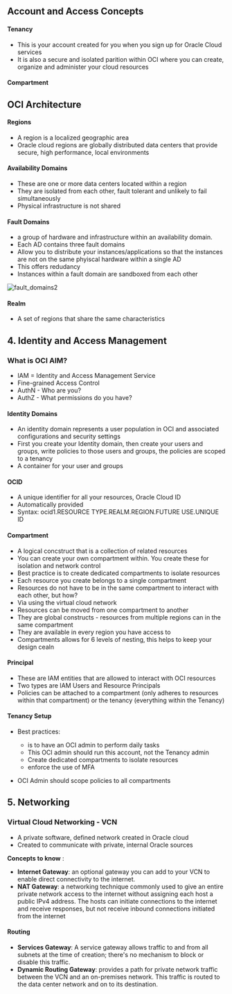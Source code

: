 ## Account and Access Concepts

#### Tenancy
- This is your account created for you when you sign up for Oracle Cloud services
- It is also a secure and isolated parition within OCI where you can create, organize and administer your cloud resources

#### Compartment



## OCI Architecture

#### Regions
- A region is a localized geographic area
- Oracle cloud regions are globally distributed data centers that provide secure, high performance, local environments

#### Availability Domains
- These are one or more data centers located within a region
- They are isolated from each other, fault tolerant and unlikely to fail simultaneously
- Physical infrastructure is not shared
  
#### Fault Domains
- a group of hardware and infrastructure within an availability domain.
- Each AD contains three fault domains
- Allow you to distribute your instances/applications so that the instances are not on the same phyiscal hardware within a single AD
- This offers redudancy
- Instances within a fault domain are sandboxed from each other

![fault_domains2](https://github.com/datboyblu3/Cloud-Research/assets/95729902/22e95f8a-b465-4651-9f79-e3b23cfcecf0)

#### Realm
- A set of regions that share the same characteristics

## 4. Identity and Access Management

### What is OCI AIM?
- IAM = Identity and Access Management Service
- Fine-grained Access Control
- AuthN - Who are you?
- AuthZ - What permissions do you have?

#### Identity Domains
- An identity domain represents a user population in OCI and associated configurations and security settings
- First you create your Identity domain, then create your users and groups, write policies to those users and groups, the policies are scoped to a tenancy 
- A container for your user and groups

#### OCID
- A unique identifier for all your resources, Oracle Cloud ID
- Automatically provided
- Syntax: ocid1.RESOURCE TYPE.REALM.REGION.FUTURE USE.UNIQUE ID

#### Compartment
- A logical concstruct that is a collection of related resources
- You can create your own compartment within. You create these for isolation and network control
- Best practice is to create dedicated compartments to isolate resources
- Each resource you create belongs to a single compartment
- Resources do not have to be in the same compartment to interact with each other, but how?
- Via using the virtual cloud network
- Resources can be moved from one compartment to another
- They are global constructs - resources from multiple regions can in the same compartment
- They are available in every region you have access to
- Compartments allows for 6 levels of nesting, this helps to keep your design cealn

#### Principal
- These are IAM entities that are allowed to interact with OCI resources
- Two types are IAM Users and Resource Principals
- Policies can be attached to a compartment (only adheres to resources within that compartment) or the tenancy (everything within the Tenancy)

#### Tenancy Setup
- Best practices:
  - is to have an OCI admin to perform daily tasks
  - This OCI admin should run this account, not the Tenancy admin
  - Create dedicated compartments to isolate resources
  - enforce the use of MFA

- OCI Admin should scope policies to all compartments

## 5. Networking

### Virtual Cloud Networking - VCN
 - A private software, defined network created in Oracle cloud
 - Created to communicate with private, internal Oracle sources

**Concepts to know** :
- **Internet Gateway**: an optional gateway you can add to your VCN to enable direct connectivity to the internet.
- **NAT Gateway**: a networking technique commonly used to give an entire private network access to the internet without assigning each host a public IPv4 address. The hosts can initiate connections to the internet and receive responses, but not receive inbound connections initiated from the internet

#### Routing

- **Services Gateway**: A service gateway allows traffic to and from all subnets at the time of creation; there's no mechanism to block or disable this traffic.
- **Dynamic Routing Gateway**: provides a path for private network traffic between the VCN and an on-premises network. This traffic is routed to the data center network and on to its destination.

